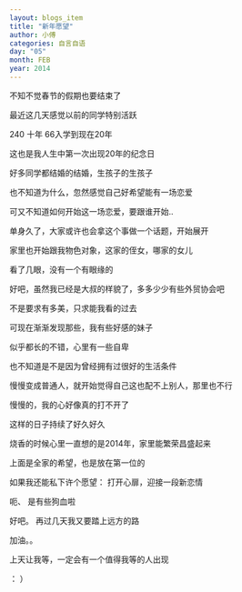 ```yaml
---
layout: blogs_item
title: "新年愿望"
author: 小傅
categories: 自言自语
day: "05"
month: FEB
year: 2014
---
```




不知不觉春节的假期也要结束了

最近这几天感觉以前的同学特别活跃

240 十年  66入学到现在20年

这也是我人生中第一次出现20年的纪念日

好多同学都结婚的结婚，生孩子的生孩子

也不知道为什么，忽然感觉自己好希望能有一场恋爱

可又不知道如何开始这一场恋爱，要跟谁开始..

<!--more--> 

单身久了，大家或许也会拿这个事做一个话题，开始展开

家里也开始跟我物色对象，这家的侄女，哪家的女儿

看了几眼，没有一个有眼缘的

好吧，虽然我已经是大叔的样貌了，多多少少有些外贸协会吧

不是要求有多美，只求能我看的过去

可现在渐渐发现那些，我有些好感的妹子

似乎都长的不错，心里有一些自卑

也不知道是不是因为曾经拥有过很好的生活条件

慢慢变成普通人，就开始觉得自己这也配不上别人，那里也不行

慢慢的，我的心好像真的打不开了

这样的日子持续了好久好久

烧香的时候心里一直想的是2014年，家里能繁荣昌盛起来

上面是全家的希望，也是放在第一位的

如果我还能私下许个愿望： 打开心扉，迎接一段新恋情

呃、 是有些狗血啦

好吧。 再过几天我又要踏上远方的路

加油。。

上天让我等，一定会有一个值得我等的人出现

： ）

